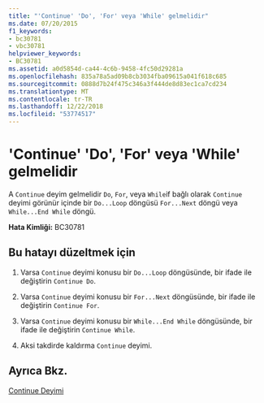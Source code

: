 ```yaml
---
title: "'Continue' 'Do', 'For' veya 'While' gelmelidir"
ms.date: 07/20/2015
f1_keywords:
- bc30781
- vbc30781
helpviewer_keywords:
- BC30781
ms.assetid: a0d5854d-ca44-4c6b-9458-4fc50d29281a
ms.openlocfilehash: 835a78a5ad09b8cb3034fba09615a041f618c685
ms.sourcegitcommit: 0888d7b24f475c346a3f444de8d83ec1ca7cd234
ms.translationtype: MT
ms.contentlocale: tr-TR
ms.lasthandoff: 12/22/2018
ms.locfileid: "53774517"
---
```

# <a name="continue-must-be-followed-by-do-for-or-while"></a>'Continue' 'Do', 'For' veya 'While' gelmelidir
A `Continue` deyim gelmelidir `Do`, `For`, veya `While`if bağlı olarak `Continue` deyimi görünür içinde bir `Do...Loop` döngüsü `For...Next` döngü veya `While...End While` döngü.  
  
 **Hata Kimliği:** BC30781  
  
## <a name="to-correct-this-error"></a>Bu hatayı düzeltmek için  
  
1.  Varsa `Continue` deyimi konusu bir `Do...Loop` döngüsünde, bir ifade ile değiştirin `Continue Do`.  
  
2.  Varsa `Continue` deyimi konusu bir `For...Next` döngüsünde, bir ifade ile değiştirin `Continue For`.  
  
3.  Varsa `Continue` deyimi konusu bir `While...End While` döngüsünde, bir ifade ile değiştirin `Continue While`.  
  
4.  Aksi takdirde kaldırma `Continue` deyimi.  
  
## <a name="see-also"></a>Ayrıca Bkz.  
 [Continue Deyimi](../../visual-basic/language-reference/statements/continue-statement.md)
